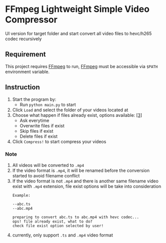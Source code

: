 # FFmpeg Lightweight Simple Video Compressor

UI version for target folder and start convert all video files to hevc/h265 codec recursively

## Requirement

This project requires [FFmpeg](https://ffmpeg.org/download.html) to run, [FFmpeg](https://ffmpeg.org/download.html) must be accessible via `$PATH` environment variable.

## Instruction

1. Start the program by:
   - Run `python main.py` to start
2. Click `Load` and select the folder of your videos located at
3. Choose what happen if files already exist, options available: [[3]](#note)
   - Ask everytime
   - Overwrite files if exist
   - Skip files if exist
   - Delete files if exist
4. Click `Compress!` to start compress your videos

### Note
1. All videos will be converted to `.mp4`
2. If the video format is `.mp4`, it will be renamed before the conversion started to avoid filename conflict
3. If the video format is not `.mp4` and there is another same filename video exist with `.mp4` extension, file exist options will be take into consideration
   ```
   Example:

   --abc.ts
   --abc.mp4

   preparing to convert abc.ts to abc.mp4 with hevc codec...
   ops! file already exist, what to do?
   check file exist option selected by user!
   ```
4. currently, only support `.ts` and `.mp4` video format